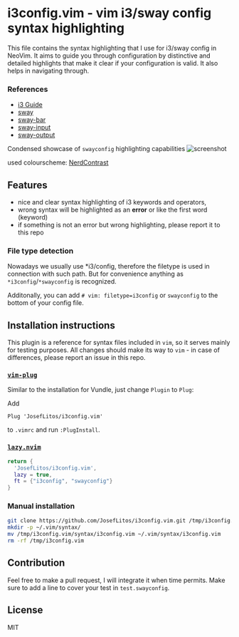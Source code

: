 # i3config.vim - vim i3/sway config syntax highlighting

This file contains the syntax highlighting that I use for i3/sway config in NeoVim.
It aims to guide you through configuration by distinctive and detailed highlights that
make it clear if your configuration is valid. It also helps in navigating through.

### References
- [i3 Guide](http://i3wm.org/docs/userguide.html#configuring)
- [sway](https://github.com/swaywm/sway/blob/master/sway/sway.5.scd)
- [sway-bar](https://github.com/swaywm/sway/blob/master/sway/sway-bar.5.scd)
- [sway-input](https://github.com/swaywm/sway/blob/master/sway/sway-input.5.scd)
- [sway-output](https://github.com/swaywm/sway/blob/master/sway/sway-output.5.scd)

Condensed showcase of `swayconfig` highlighting capabilities
![screenshot](https://github.com/JosefLitos/i3config.vim/assets/54900518/b4ddd978-2865-4ac4-95ca-fcffb3f0ab74)

used colourscheme: [NerdContrast](https://github.com/JosefLitos/nerdcontrast.nvim)

## Features

- nice and clear syntax highlighting of i3 keywords and operators,
- wrong syntax will be highlighted as an **error** or like the first word (keyword)
- if something is not an error but wrong highlighting, please report it to this repo

### File type detection

Nowadays we usually use \*i3/config, therefore the filetype is used in
connection with such path. But for convenience anything as `*i3config`/`*swayconfig` is recognized.

Additonally, you can add `# vim: filetype=i3config` or `swayconfig` to the bottom of your config file.

## Installation instructions

This plugin is a reference for syntax files included in `vim`, so it serves mainly for testing
purposes. All changes should make its way to `vim` - in case of differences, please report an issue in this repo.

### [`vim-plug`](https://github.com/junegunn/vim-plug)

Similar to the installation for Vundle, just change `Plugin` to `Plug`:

Add

```vim
Plug 'JosefLitos/i3config.vim'
```

to `.vimrc` and run `:PlugInstall`.

### [`lazy.nvim`](https://github.com/folke/lazy.nvim)

```lua
return {
  'JosefLitos/i3config.vim',
  lazy = true,
  ft = {"i3config", "swayconfig"}
}
```

### Manual installation

```sh
git clone https://github.com/JosefLitos/i3config.vim.git /tmp/i3config.vim
mkdir -p ~/.vim/syntax/
mv /tmp/i3config.vim/syntax/i3config.vim ~/.vim/syntax/i3config.vim
rm -rf /tmp/i3config.vim
```

## Contribution

Feel free to make a pull request, I will integrate it when time permits.
Make sure to add a line to cover your test in `test.swayconfig`.

## License

MIT
